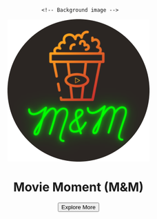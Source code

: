<!DOCTYPE html>
<html lang="en">
  <!--Head-->
  <head>
    <meta charset="UTF-8" />
     <meta property="og:title" content="Movie Moments">
   <meta property="og:image" content="https://cdn.pixabay.com/photo/2016/05/05/02/37/sunset-1373171__480.jpg">
    <meta name="viewport" content="width=device-width, initial-scale=1, shrink-to-fit=no" />
    <meta http-equiv="x-ua-compatible" content="ie=edge" />
    <title>Movie Moment (M&M)</title>
    <!-- Font Awesome -->
    <link href="https://cdnjs.cloudflare.com/ajax/libs/font-awesome/5.15.1/css/all.min.css" rel="stylesheet"/>
    <!-- Google Fonts -->
    <link href="https://fonts.googleapis.com/css?family=Roboto:300,400,500,700&display=swap"rel="stylesheet"/>
    <!--logo-->
    <link rel="icon" href="images/logo.png">
    <!-- MDB -->
    <link href="https://cdnjs.cloudflare.com/ajax/libs/mdb-ui-kit/3.10.1/mdb.min.css" rel="stylesheet"/>
    <!--Own Css -->
    <link rel="stylesheet" href="css/main.css">
    <!-- MDB -->
    <script type="text/javascript" src="https://cdnjs.cloudflare.com/ajax/libs/mdb-ui-kit/3.10.1/mdb.min.js"></script>
  </head>
  <!--/Head-->

  <!-- Body -->
  <body>
  <!--Header-->
  <header>
      
     <!-- Background image -->
   <div class="p-5 text-center bg-image"> 
   <div class="mask">
   <div class="d-flex justify-content-center align-items-center h-100">
   <div class="text-white">
   <div class="col-md-4">
   <img class="logomain" src="images/logo.png" alt="logo">
   <h1 class="mb-4">Movie Moment (M&M)</h1>
   <button type="button" class="buttonmain">Explore More</button>    
   </div>
   </div>
   </div>
   </div>
   </div>
   <!-- Background image -->
    </header>
  </body>
  <!--/body-->
    <!-- MDB Java scripts-->
    <script type="text/javascript" src="js/mdb.min.js"></script>
    <!-- Custom scripts -->
    <script type="text/javascript"></script>
  </body>
</html>
